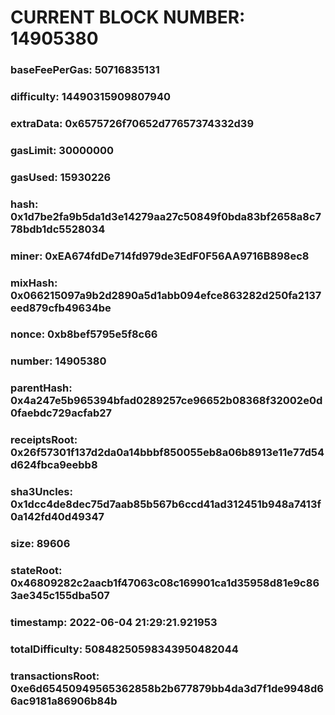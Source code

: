 # CURRENT BLOCK NUMBER: 14905380

### baseFeePerGas: 50716835131
### difficulty: 14490315909807940
### extraData: 0x6575726f70652d77657374332d39
### gasLimit: 30000000
### gasUsed: 15930226
### hash: 0x1d7be2fa9b5da1d3e14279aa27c50849f0bda83bf2658a8c778bdb1dc5528034
### miner: 0xEA674fdDe714fd979de3EdF0F56AA9716B898ec8
### mixHash: 0x066215097a9b2d2890a5d1abb094efce863282d250fa2137eed879cfb49634be
### nonce: 0xb8bef5795e5f8c66
### number: 14905380
### parentHash: 0x4a247e5b965394bfad0289257ce96652b08368f32002e0d0faebdc729acfab27
### receiptsRoot: 0x26f57301f137d2da0a14bbbf850055eb8a06b8913e11e77d54d624fbca9eebb8
### sha3Uncles: 0x1dcc4de8dec75d7aab85b567b6ccd41ad312451b948a7413f0a142fd40d49347
### size: 89606
### stateRoot: 0x46809282c2aacb1f47063c08c169901ca1d35958d81e9c863ae345c155dba507
### timestamp: 2022-06-04 21:29:21.921953
### totalDifficulty: 50848250598343950482044
### transactionsRoot: 0xe6d65450949565362858b2b677879bb4da3d7f1de9948d66ac9181a86906b84b
